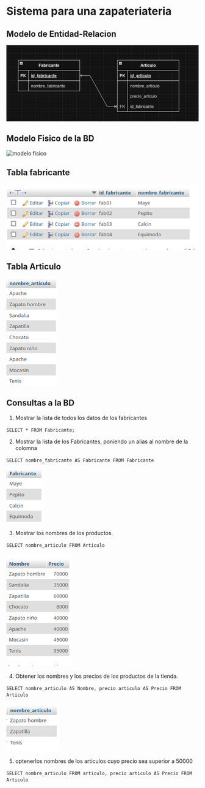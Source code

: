 # Sistema para una zapateriateria



## Modelo de Entidad-Relacion

![modelo Entidad-Relacion](img/bd_zapateria.png "Modelo de Entidad-Relacion")



## Modelo Fisico de la BD

![modelo fisico](/img/modelo_fisico.png.png "Modelo Fisico de la BD")

## Tabla fabricante

![Tabla fabricante](img/tabla_fabricante.png "Tabla fabricante")

## Tabla Articulo

![Tabla Articulo](img/tabla_articulo.png "Tabla Articulo")

## Consultas a la BD

1. Mostrar la lista de todos los datos de los fabricantes 

`SELECT * FROM Fabricante;`

2. Mostrar la lista de los Fabricantes, poniendo un alias al nombre de la colomna

`SELECT nombre_fabricante AS Fabricante FROM Fabricante`

![Consulta2](img/consulta_2.png "Consulta 2")

3. Mostrar los nombres de los productos.

`SELECT nombre_articulo FROM Articulo`

![Consulta3](img/consulta_3.png "Consulta 3")

4. Obtener los nombres y los precios de los productos de la tienda.

`SELECT nombre_articulo AS Nombre, precio articulo AS Precio FROM Articulo`

![Consulta4](img/consulta_4.png "Consulta 4")

5. optenerlos nombres de los articulos cuyo precio sea superior a 50000

`SELECT nombre_articulo FROM articulo, precio articulo AS Precio FROM Articulo`
